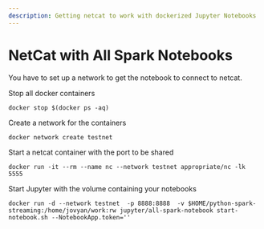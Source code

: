 ```yaml
---
description: Getting netcat to work with dockerized Jupyter Notebooks
---
```


# NetCat with All Spark Notebooks

You have to set up a network to get the notebook to connect to netcat. 

Stop all docker containers

```text
docker stop $(docker ps -aq)
```

Create a network for the containers

```text
docker network create testnet
```

Start a netcat container with the port to be shared

```text
docker run -it --rm --name nc --network testnet appropriate/nc -lk 5555
```

Start Jupyter with the volume containing your notebooks

```text
docker run -d --network testnet  -p 8888:8888  -v $HOME/python-spark-streaming:/home/jovyan/work:rw jupyter/all-spark-notebook start-notebook.sh --NotebookApp.token='' 

```

